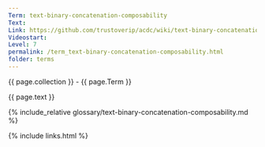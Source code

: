 ```yaml
---
Term: text-binary-concatenation-composability
Text: 
Link: https://github.com/trustoverip/acdc/wiki/text-binary-concatenation-composability.md
Videostart: 
Level: 7
permalink: /term_text-binary-concatenation-composability.html
folder: terms
---
```


{{ page.collection }} - {{ page.Term }}

   {{ page.text }}

{% include_relative glossary/text-binary-concatenation-composability.md %}

 {% include links.html %} 
